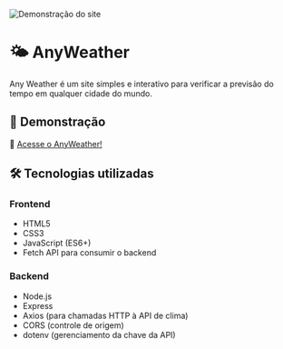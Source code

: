 ![Demonstração do site](demo.gif)


# 🌤️ AnyWeather
Any Weather é um site simples e interativo para verificar a previsão do tempo em qualquer cidade do mundo.

## 🔗 Demonstração
🔹 [Acesse o AnyWeather!](https://clima-pf.vercel.app/)

## 🛠️ Tecnologias utilizadas

### **Frontend**
- HTML5  
- CSS3  
- JavaScript (ES6+)  
- Fetch API para consumir o backend  

### **Backend**
- Node.js  
- Express  
- Axios (para chamadas HTTP à API de clima)  
- CORS (controle de origem)  
- dotenv (gerenciamento da chave da API)
